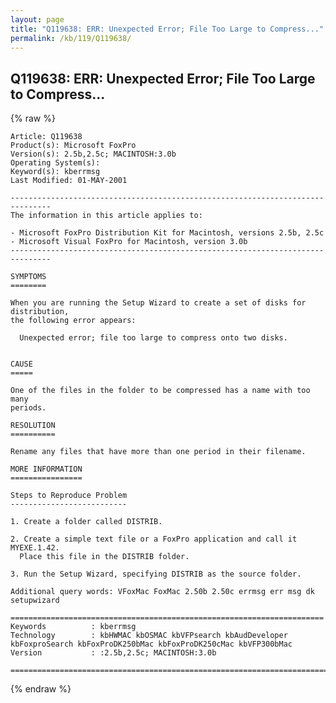```yaml
---
layout: page
title: "Q119638: ERR: Unexpected Error; File Too Large to Compress..."
permalink: /kb/119/Q119638/
---
```


## Q119638: ERR: Unexpected Error; File Too Large to Compress...

{% raw %}

	Article: Q119638
	Product(s): Microsoft FoxPro
	Version(s): 2.5b,2.5c; MACINTOSH:3.0b
	Operating System(s): 
	Keyword(s): kberrmsg
	Last Modified: 01-MAY-2001
	
	-------------------------------------------------------------------------------
	The information in this article applies to:
	
	- Microsoft FoxPro Distribution Kit for Macintosh, versions 2.5b, 2.5c 
	- Microsoft Visual FoxPro for Macintosh, version 3.0b 
	-------------------------------------------------------------------------------
	
	SYMPTOMS
	========
	
	When you are running the Setup Wizard to create a set of disks for distribution,
	the following error appears:
	
	  Unexpected error; file too large to compress onto two disks.
	
	
	CAUSE
	=====
	
	One of the files in the folder to be compressed has a name with too many
	periods.
	
	RESOLUTION
	==========
	
	Rename any files that have more than one period in their filename.
	
	MORE INFORMATION
	================
	
	Steps to Reproduce Problem
	--------------------------
	
	1. Create a folder called DISTRIB.
	
	2. Create a simple text file or a FoxPro application and call it MYEXE.1.42.
	  Place this file in the DISTRIB folder.
	
	3. Run the Setup Wizard, specifying DISTRIB as the source folder.
	
	Additional query words: VFoxMac FoxMac 2.50b 2.50c errmsg err msg dk setupwizard
	
	======================================================================
	Keywords          : kberrmsg 
	Technology        : kbHWMAC kbOSMAC kbVFPsearch kbAudDeveloper kbFoxproSearch kbFoxProDK250bMac kbFoxProDK250cMac kbVFP300bMac
	Version           : :2.5b,2.5c; MACINTOSH:3.0b
	
	=============================================================================
	

{% endraw %}
